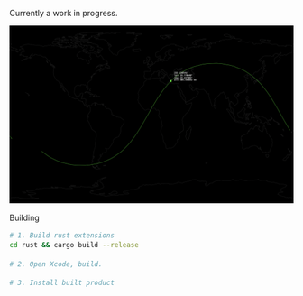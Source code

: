 Currently a work in progress.

![screenshot](img/screenshot.png)

Building

```bash
# 1. Build rust extensions
cd rust && cargo build --release

# 2. Open Xcode, build.

# 3. Install built product
```